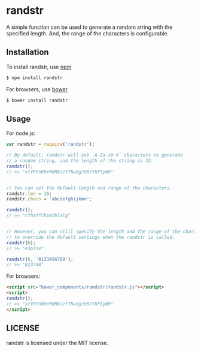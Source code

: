 randstr
=======

A simple function can be used to generate a random string with the specified length. And, the range of the characters is configurable.

Installation
-------

To install randstr, use [npm](http://github.com/isaacs/npm)

```bash
$ npm install randstr
```

For browsers, use [bower](http://bower.io)

```bash
$ bower install randstr
```

Usage
-----

For node.js:

```js
var randstr = require('randstr');

// By default, randstr will use `A-Za-z0-9` characters to generate
// a random string, and the length of the string is 32.
randstr();
// >> "xtYRPnR8rM0M6izYTNv8gJd07thPIyN9"


// You can set the default length and range of the characters.
randstr.len = 16;
randstr.chars = 'abcdefghijkmn';

randstr();
// >> "cfhaffchimiblalg"


// However, you can still specify the length and the range of the characters
// to override the default settings when the randstr is called.
randstr(6);
// >> "e3pTse"

randstr(6, '0123456789');
// >> "823748"
```

For browsers:

```html
<script src="bower_components/randstr/randstr.js"></script>
<script>
randstr();
// >> "xtYRPnR8rM0M6izYTNv8gJd07thPIyN9"
</script>
```

LICENSE
-------
randstr is licensed under the MIT license.
